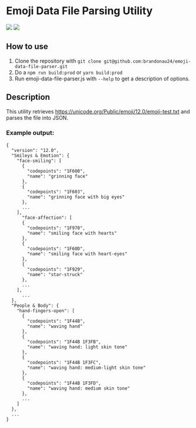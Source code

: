 # Emoji Data File Parsing Utility

![](https://github.com/brandonau24/emoji-data-file-parser/workflows/emoji-data-file-parser%20build/badge.svg)
![](https://github.com/brandonau24/emoji-data-file-parser/workflows/emoji-data-file-parser%20tests/badge.svg)


## How to use
1. Clone the repository with `git clone git@github.com:brandonau24/emoji-data-file-parser.git`
2. Do a `npm run build:prod` or `yarn build:prod`
3. Run emoji-data-file-parser.js with `--help` to get a description of options.

## Description
This utility retrieves https://unicode.org/Public/emoji/12.0/emoji-test.txt and parses the file into JSON.

### Example output:
```
{
  "version": "12.0",
  "Smileys & Emotion": {
    "face-smiling": [
      {
        "codepoints": "1F600",
        "name": "grinning face"
      },
      {
        "codepoints": "1F603",
        "name": "grinning face with big eyes"
      },
      ...
    ],
      "face-affection": [
      {
        "codepoints": "1F970",
        "name": "smiling face with hearts"
      },
      {
        "codepoints": "1F60D",
        "name": "smiling face with heart-eyes"
      },
      {
        "codepoints": "1F929",
        "name": "star-struck"
      },
      ...
    ],
	  ...
  },
  "People & Body": {
    "hand-fingers-open": [
      {
        "codepoints": "1F44B",
        "name": "waving hand"
      },
      {
        "codepoints": "1F44B 1F3FB",
        "name": "waving hand: light skin tone"
      },
      {
        "codepoints": "1F44B 1F3FC",
        "name": "waving hand: medium-light skin tone"
      },
      {
        "codepoints": "1F44B 1F3FD",
        "name": "waving hand: medium skin tone"
      },
      ...
    ]
  },
  ...
}
```